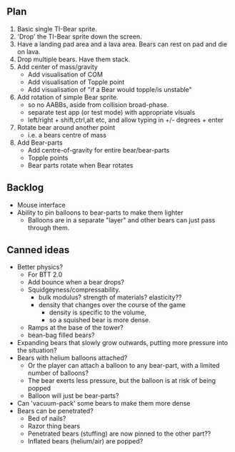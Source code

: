 Plan
----
1. Basic single TI-Bear sprite.
2. 'Drop' the TI-Bear sprite down the screen.
3. Have a landing pad area and a lava area. Bears can rest on pad and die on
   lava.
4. Drop multiple bears. Have them stack.
5. Add center of mass/gravity
    + Add visualisation of COM
    + Add visualisation of Topple point
    + Add visualisation of "if a Bear would topple/is unstable"
6. Add rotation of simple Bear sprite.
    + so no AABBs, aside from collision broad-phase.
    + separate test app (or test mode) with appropriate visuals
    + left/right + shift,ctrl,alt etc, and allow typing in +/- degrees + enter
7. Rotate bear around another point
    + i.e. a bears centre of mass
8. Add Bear-parts
    + Add centre-of-gravity for entire bear/bear-parts
    + Topple points
    + Bear parts rotate when Bear rotates

Backlog
-------
+ Mouse interface
+ Ability to pin balloons to bear-parts to make them lighter
    + Balloons are in a separate "layer" and other bears can just pass through 
      them.

Canned ideas
------
+ Better physics?
    + For BTT 2.0
    + Add bounce when a bear drops? 
    + Squidgeyness/compressability.
        + bulk modulus? strength of materials? elasticity??
        + density that changes over the course of the game
            + density is specific to the volume,
            + so a squished bear is more dense.
    + Ramps at the base of the tower?
    + bean-bag filled bears?
+ Expanding bears that slowly grow outwards, putting more pressure into the 
  situation?
+ Bears with helium balloons attached?
    + Or the player can attach a balloon to any
      bear-part, with a limited number of balloons?
    + The bear exerts less pressure, but the balloon is at risk of being popped
    + Balloon will just be bear-parts?
+ Can 'vacuum-pack' some bears to make them more dense
+ Bears can be penetrated?
    + Bed of nails?
    + Razor thing bears
    + Penetrated bears (stuffing) are now pinned to the other part??
    + Inflated bears (helium/air) are popped?

